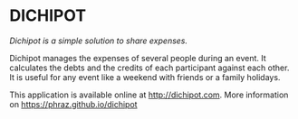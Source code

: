 # DICHIPOT

_Dichipot is a simple solution to share expenses._

Dichipot manages the expenses of several people during an event. 
It calculates the debts and the credits of each participant against each other. 
It is useful for any event like a weekend with friends or a family holidays.

This application is available online at http://dichipot.com.
More information on https://phraz.github.io/dichipot

